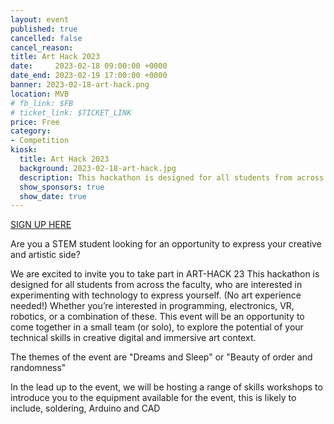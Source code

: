 ```yaml
---
layout: event
published: true
cancelled: false
cancel_reason:
title: Art Hack 2023
date:     2023-02-18 09:00:00 +0000
date_end: 2023-02-19 17:00:00 +0000
banner: 2023-02-18-art-hack.png
location: MVB
# fb_link: $FB
# ticket_link: $TICKET_LINK
price: Free
category:
- Competition
kiosk:
  title: Art Hack 2023
  background: 2023-02-18-art-hack.jpg
  description: This hackathon is designed for all students from across the faculty, who are interested in experimenting with technology to express yourself.
  show_sponsors: true
  show_date: true
---
```


[SIGN UP HERE](https://forms.office.com/Pages/ResponsePage.aspx?id=MH_ksn3NTkql2rGM8aQVG7x6nXA7q2RHvMfAV-TSakZUODMyWktaQzBXRVVUVEVOUEpGN09SMlRDNC4u)

Are you a STEM student looking for an opportunity to express your creative and artistic side?

We are excited to invite you to take part in ART-HACK 23
This hackathon is designed for all students from across the faculty, who are interested in experimenting with technology to express yourself. (No art experience needed!) Whether you’re interested in programming, electronics, VR, robotics, or a combination of these. This event will be an opportunity to come together in a small team (or solo), to explore the potential of your technical skills in creative digital and immersive art context.

The themes of the event are "Dreams and Sleep" or "Beauty of order and randomness"

In the lead up to the event, we will be hosting a range of skills workshops to introduce you to the equipment available for the event, this is likely to include, soldering, Arduino and CAD